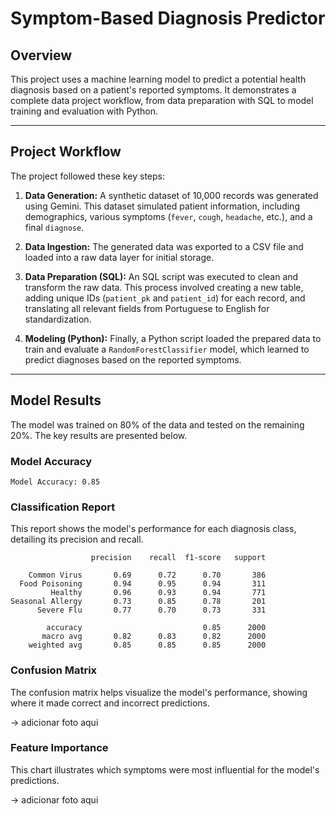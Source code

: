 # Symptom-Based Diagnosis Predictor

## Overview

This project uses a machine learning model to predict a potential health diagnosis based on a patient's reported symptoms. It demonstrates a complete data project workflow, from data preparation with SQL to model training and evaluation with Python.

---

## Project Workflow

The project followed these key steps:

1.  **Data Generation:** A synthetic dataset of 10,000 records was generated using Gemini. This dataset simulated patient information, including demographics, various symptoms (`fever`, `cough`, `headache`, etc.), and a final `diagnose`.

2.  **Data Ingestion:** The generated data was exported to a CSV file and loaded into a raw data layer for initial storage.

3.  **Data Preparation (SQL):** An SQL script was executed to clean and transform the raw data. This process involved creating a new table, adding unique IDs (`patient_pk` and `patient_id`) for each record, and translating all relevant fields from Portuguese to English for standardization.

4.  **Modeling (Python):** Finally, a Python script loaded the prepared data to train and evaluate a `RandomForestClassifier` model, which learned to predict diagnoses based on the reported symptoms.

---

## Model Results

The model was trained on 80% of the data and tested on the remaining 20%. The key results are presented below.

### Model Accuracy

```
Model Accuracy: 0.85
```

### Classification Report

This report shows the model's performance for each diagnosis class, detailing its precision and recall.

```
                  precision    recall  f1-score   support

    Common Virus       0.69      0.72      0.70       386
  Food Poisoning       0.94      0.95      0.94       311
         Healthy       0.96      0.93      0.94       771
Seasonal Allergy       0.73      0.85      0.78       201
      Severe Flu       0.77      0.70      0.73       331

        accuracy                           0.85      2000
       macro avg       0.82      0.83      0.82      2000
    weighted avg       0.85      0.85      0.85      2000
```

### Confusion Matrix

The confusion matrix helps visualize the model's performance, showing where it made correct and incorrect predictions.

-> adicionar foto aqui

### Feature Importance

This chart illustrates which symptoms were most influential for the model's predictions.


-> adicionar foto aqui

